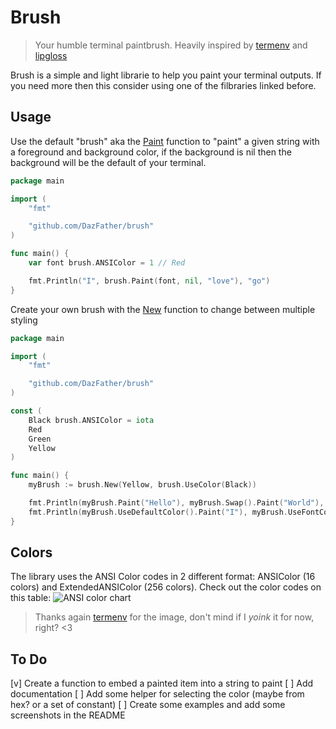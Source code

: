 # Brush

> Your humble terminal paintbrush. Heavily inspired by [termenv](https://github.com/muesli/termenv) and [lipgloss](https://github.com/charmbracelet/lipgloss)


Brush is a simple and light librarie to help you paint your terminal outputs. If you need more then this consider using one of the filbraries linked before.

## Usage

Use the default "brush" aka the [Paint](https://pkg.go.dev/github.com/DazFather/brush#Paint) function to "paint" a given string with a foreground and background color, if the background is nil then the background will be the default of your terminal.
```go
package main

import (
	"fmt"

	"github.com/DazFather/brush"
)

func main() {
	var font brush.ANSIColor = 1 // Red

	fmt.Println("I", brush.Paint(font, nil, "love"), "go")
}
```
Create your own brush with the [New](https://pkg.go.dev/github.com/DazFather/brush#New) function to change between multiple styling
```go
package main

import (
	"fmt"

	"github.com/DazFather/brush"
)

const (
	Black brush.ANSIColor = iota
	Red
	Green
	Yellow
)

func main() {
	myBrush := brush.New(Yellow, brush.UseColor(Black))

	fmt.Println(myBrush.Paint("Hello"), myBrush.Swap().Paint("World"), "!")
	fmt.Println(myBrush.UseDefaultColor().Paint("I"), myBrush.UseFontColor(Red).Paint("love"), "go")
}
```

## Colors
The library uses the ANSI Color codes in 2 different format: ANSIColor (16 colors) and ExtendedANSIColor (256 colors).
Check out the color codes on this table:
![ANSI color chart](https://github.com/muesli/termenv/raw/master/examples/color-chart/color-chart.png)
> Thanks again [termenv](https://github.com/muesli/termenv) for the image, don't mind if I _yoink_ it for now, right? <3

## To Do
[v] Create a function to embed a painted item into a string to paint
[ ] Add documentation
[ ] Add some helper for selecting the color (maybe from hex? or a set of constant)
[ ] Create some examples and add some screenshots in the README
